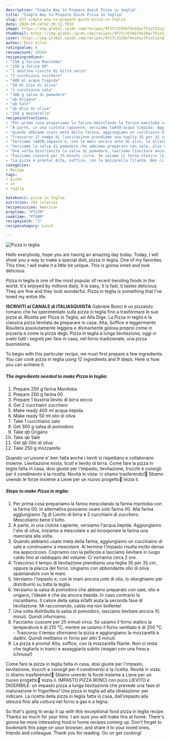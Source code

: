 ```yaml
---
description: "Simple Way to Prepare Quick Pizza in teglia"
title: "Simple Way to Prepare Quick Pizza in teglia"
slug: 633-simple-way-to-prepare-quick-pizza-in-teglia
date: 2020-09-24T02:30:13.793Z
image: https://img-global.cpcdn.com/recipes/9f27c3156b79e18a/751x532cq70/pizza-in-teglia-recipe-main-photo.jpg
thumbnail: https://img-global.cpcdn.com/recipes/9f27c3156b79e18a/751x532cq70/pizza-in-teglia-recipe-main-photo.jpg
cover: https://img-global.cpcdn.com/recipes/9f27c3156b79e18a/751x532cq70/pizza-in-teglia-recipe-main-photo.jpg
author: Dale Silva
ratingvalue: 4
reviewcount: 39104
recipeingredient:
- "250 g farina Manitoba"
- "250 g farina 00"
- "1 bustina lievito di birra secco"
- "2 cucchiaini zucchero"
- "400 ml acqua tiepida"
- "50 ml olio di oliva"
- "1 cucchiaino sale"
- "300 g salsa di pomodoro"
- "qb Origano"
- "qb Sale"
- "qb Olio di oliva"
- "250 g mozzarella"
recipeinstructions:
- "Per prima cosa prepariamo la farina mescolando la farina manitoba con la farina 00. In alternativa possiamo usare solo farina 00. Alla farina aggiungiamo 7g di Lievito di birra e 2 cucchiaini di zucchero. Mescoliamo bene il tutto."
- "A parte, in una ciotola capiente, versiamo l&#39;acqua tiepida. Aggiungiamo l&#39;olio di oliva, iniziamo a mescolare e ad incorporare la farina una manciata alla volta."
- "Quando abbiamo usato metà della farina, aggiungiamo un cucchiaino di sale e continuiamo a mescolare. Al termine l&#39;impasto risulta molto denso ma appiccicoso. Copriamo con la pellicola e lasciamo lievitare in luogo caldo fino al raddoppio del volume. Ci vorranno circa 2 ore."
- "Trascorso il tempo di lievitazione prendiamo una teglia 35 per 35 cm, oppure la placca del forno. Ungiamo con abbondante olio di oliva spalmandolo con le mani."
- "Versiamo l&#39;impasto e, con le mani ancora unte di olio, lo allarghiamo per distribuirlo su tutta la teglia."
- "Versiamo la salsa di pomodoro che abbiamo preparato con sale, olio e origano, l&#39;ideale è che sia ancora tiepida. In caso contrario la riscaldiamo. Il calore della salsa infatti aiuta la seconda fase di lievitazione. Mi raccomando, calda ma non bollente!"
- "Una volta distribuita la salsa di pomodoro, lasciamo lievitare ancora 10 minuti. Quindi inforniamo."
- "Facciamo cuocere per 25 minuti circa. Se usiamo il forno statico la temperatura è di 210 °C, mentre se usiamo il forno ventilato è di 200 °C. Trascorso il tempo sforniamo la pizza e aggiungiamo la mozzarella a dadini. Quindi mettiamo in forno per altri 5 minuti."
- "La pizza è pronta! Alta, soffice, con la mozzarella filante. Non ci resta che tagliarla in tranci e assaggiarla subito (magari con una fresca ichnusa!)"
categories:
- Recipe
tags:
- pizza
- in
- teglia

katakunci: pizza in teglia 
nutrition: 293 calories
recipecuisine: American
preptime: "PT27M"
cooktime: "PT48M"
recipeyield: "2"
recipecategory: Lunch

---
```



![Pizza in teglia](https://img-global.cpcdn.com/recipes/9f27c3156b79e18a/751x532cq70/pizza-in-teglia-recipe-main-photo.jpg)

Hello everybody, hope you are having an amazing day today. Today, I will show you a way to make a special dish, pizza in teglia. One of my favorites. This time, I will make it a little bit unique. This is gonna smell and look delicious.

Pizza in teglia is one of the most popular of recent trending foods in the world. It's enjoyed by millions daily. It is easy, it is fast, it tastes delicious. They are fine and they look wonderful. Pizza in teglia is something that I've loved my entire life.

**ISCRIVITI al CANALE di ITALIASQUISITA** Gabriele Bonci è un pizzaiolo romano che ha sperimentato sulla pizza in teglia fino a trasformare le sue pizze al. Ricetta per Pizza in Teglia, ad Alta Dige. La Pizza in teglia è la classica pizza lievitata da preparare in casa: Alta, Soffice e leggermente Risulterà assolutamente leggera e divinamente golosa proprio come in pizzeria e come la pizza degli. Pizza in teglia a lunga lievitazione, oggi vi svelo tutti i segreti per fare in casa, nel forno tradizionale, una pizza buonissima.


To begin with this particular recipe, we must first prepare a few ingredients. You can cook pizza in teglia using 12 ingredients and 9 steps. Here is how you can achieve it.

<!--inarticleads1-->

##### The ingredients needed to make Pizza in teglia:

1. Prepare 250 g farina Manitoba
1. Prepare 250 g farina 00
1. Prepare 1 bustina lievito di birra secco
1. Get 2 cucchiaini zucchero
1. Make ready 400 ml acqua tiepida
1. Make ready 50 ml olio di oliva
1. Take 1 cucchiaino sale
1. Get 300 g salsa di pomodoro
1. Take qb Origano
1. Take qb Sale
1. Get qb Olio di oliva
1. Take 250 g mozzarella


Quando un&#39;unione e&#39; ben fatta anche i lieviti si rispettano e collaborano insieme. Lievitazione mista, licoli e lievito di birra. Come fare la pizza in teglia fatta in casa, dosi giuste per l&#39;impasto, lievitazione, trucchi e consigli per il condimento e la ricetta. Novità in vista: ci stiamo trasferendo!🚛 Stiamo unendo le forze insieme a Lieve per un nuovo progetto🍕 inizia il. 

<!--inarticleads2-->

##### Steps to make Pizza in teglia:

1. Per prima cosa prepariamo la farina mescolando la farina manitoba con la farina 00. In alternativa possiamo usare solo farina 00. Alla farina aggiungiamo 7g di Lievito di birra e 2 cucchiaini di zucchero. Mescoliamo bene il tutto.
1. A parte, in una ciotola capiente, versiamo l&#39;acqua tiepida. Aggiungiamo l&#39;olio di oliva, iniziamo a mescolare e ad incorporare la farina una manciata alla volta.
1. Quando abbiamo usato metà della farina, aggiungiamo un cucchiaino di sale e continuiamo a mescolare. Al termine l&#39;impasto risulta molto denso ma appiccicoso. Copriamo con la pellicola e lasciamo lievitare in luogo caldo fino al raddoppio del volume. Ci vorranno circa 2 ore.
1. Trascorso il tempo di lievitazione prendiamo una teglia 35 per 35 cm, oppure la placca del forno. Ungiamo con abbondante olio di oliva spalmandolo con le mani.
1. Versiamo l&#39;impasto e, con le mani ancora unte di olio, lo allarghiamo per distribuirlo su tutta la teglia.
1. Versiamo la salsa di pomodoro che abbiamo preparato con sale, olio e origano, l&#39;ideale è che sia ancora tiepida. In caso contrario la riscaldiamo. Il calore della salsa infatti aiuta la seconda fase di lievitazione. Mi raccomando, calda ma non bollente!
1. Una volta distribuita la salsa di pomodoro, lasciamo lievitare ancora 10 minuti. Quindi inforniamo.
1. Facciamo cuocere per 25 minuti circa. Se usiamo il forno statico la temperatura è di 210 °C, mentre se usiamo il forno ventilato è di 200 °C. - Trascorso il tempo sforniamo la pizza e aggiungiamo la mozzarella a dadini. Quindi mettiamo in forno per altri 5 minuti.
1. La pizza è pronta! Alta, soffice, con la mozzarella filante. Non ci resta che tagliarla in tranci e assaggiarla subito (magari con una fresca ichnusa!)


Come fare la pizza in teglia fatta in casa, dosi giuste per l&#39;impasto, lievitazione, trucchi e consigli per il condimento e la ricetta. Novità in vista: ci stiamo trasferendo!🚛 Stiamo unendo le forze insieme a Lieve per un nuovo progetto🍕 inizia il. IMPASTO PIZZA BONCI con poco LIEVITO e DIGERIBILE: un impasto pizza a lunga lievitazione che prevede una fase di maturazione in frigorifero! Una pizza in teglia ad alta idratazione: per indicare. La ricetta della pizza in teglia fatta in casa, dall&#39;impasto alla stesura fino alla cottura nel forno a gas e a legna. 

So that's going to wrap it up with this exceptional food pizza in teglia recipe. Thanks so much for your time. I am sure you will make this at home. There's gonna be more interesting food in home recipes coming up. Don't forget to bookmark this page on your browser, and share it to your loved ones, friends and colleague. Thank you for reading. Go on get cooking!

